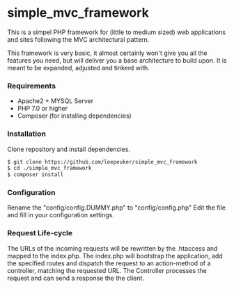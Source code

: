 # simple_mvc_framework

This is a simpel PHP framework for (little to medium sized) web applications and sites following the MVC architectural pattern.

This framework is very basic, it almost certainly won't give you all the features you need, but will deliver you a base architecture to build upon. It is meant to be expanded, adjusted and tinkerd with.

### Requirements
- Apache2 + MYSQL Server
- PHP 7.0 or higher
- Composer (for installing dependencies)

### Installation
Clone repository and install dependencies.

```sh
$ git clone https://github.com/leepeuker/simple_mvc_framework
$ cd ./simple_mvc_framework
$ composer install
```
### Configuration
Rename the "config/config.DUMMY.php" to "config/config.php"
Edit the file and fill in your configuration settings.

### Request Life-cycle
The URLs of the incoming requests will be rewritten by the .htaccess and mapped to the index.php.
The index.php will bootstrap the application, add the specified routes and dispatch the request to an action-method of a controller, matching the requested URL. The Controller processes the request and can send a response the the client. 
